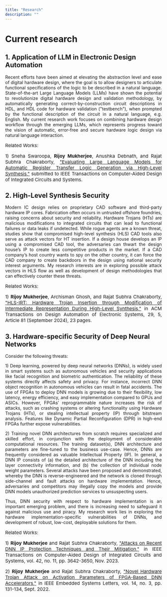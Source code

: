 ```yaml
---
title: "Research"
description: ""
---
```

# Current research

## 1. Application of LLM in Electronic Design Automation
<p style='text-align: justify;'>Recent efforts have been aimed at elevating 
the abstraction level and ease of digital hardware design, where the goal is to allow designers to articulate 
functional specifications of the logic to be described in a natural language. State-of-the-art Large 
Language Models (LLMs) have shown the potential to revolutionize digital hardware design and validation methodology, 
by automatically generating correct-by-construction circuit descriptions in HDL, and HDL code for hardware 
validation ("testbench"), when prompted by the functional description of the circuit in a natural language, e.g.
English. My current research work focuses on combining hardware design workflow through the emerging LLMs, 
which represents progress toward the vision of automatic, error-free and secure hardware logic design via
natural language interaction.
</p>

<p style='text-align: justify; font-size: 15px;'> Related Works: </p>

<p style='text-align: justify; font-size: 15px;'> 1) Sneha Swaroopa, <strong>Rijoy Mukherjee</strong>, Anushka Debnath, and Rajat Subhra Chakraborty, <a href='https://arxiv.org/abs/2408.02793'>"Evaluating Large Language Models for Automatic Register Transfer Logic Generation via High-Level Synthesis,"</a> submitted to IEEE Transactions on Computer-Aided Design of Integrated Circuits and Systems.</p>

## 2. High-Level Synthesis Security
<p style='text-align: justify;'>Modern IC design relies on proprietary CAD software and third-party hardware IP cores. 
Fabrication often occurs in untrusted offshore foundries, raising concerns about security and reliability. 
Hardware Trojans (HTs) are malicious modifications to integrated circuits that can lead to functional failures or 
data leaks if undetected. While rogue agents are a known threat, studies show that compromised high-level synthesis (HLS) 
CAD tools also serve as attack vectors for HT insertion. If a design house develops an IP using a compromised CAD tool, 
the adversaries can thwart the design house’s IP to create less competitive products in the market. 
If a CAD company’s host country wants to spy on the other country, 
it can force the CAD company to create backdoors in the design using national security interest arguments. 
My research interests are in exploring possible attack vectors in HLS flow as well as development of design methodologies 
that can effectively counter these threats.
</p>

</p>

<p style='text-align: justify; font-size: 15px;'> Related Works: </p>

<p style='text-align: justify; font-size: 15px;'> 1) <strong>Rijoy Mukherjee</strong>, Archisman Ghosh, and Rajat Subhra Chakraborty, <a href='https://dl.acm.org/doi/full/10.1145/3663477'>"HLS-IRT: Hardware Trojan Insertion through Modification of Intermediate Representation During High-Level Synthesis,"</a> in ACM Transactions on Design Automation of Electronic Systems, 29, 5, Article 81 (September 2024), 23 pages.</p>

## 3. Hardware-specific Security of Deep Neural Networks
<p style='text-align: justify;'>Consider the following threats:</p>

<p style='text-align: justify;'>
1) Deep learning, powered by deep neural networks (DNNs), is widely used in smart systems such as autonomous vehicles 
and security applications like facial recognition and biometric authentication. The reliability of these systems 
directly affects safety and privacy. For instance, incorrect DNN object recognition in autonomous vehicles can result 
in fatal accidents. The use of FPGAs to deploy DNN models is growing due to their flexibility, low latency, energy 
efficiency, and easy implementation compared to GPUs and ASICs. However, FPGAs’ reprogrammable nature increases the 
risk of attacks, such as crashing systems or altering functionality using Hardware Trojans (HTs), or stealing intellectual property (IP) through 
bitstream analysis. Features like Dynamic Partial Reconfiguration (DPR) in high-end FPGAs further expose vulnerabilities.</p>

<p style='text-align: justify;'>
2) Training novel DNN architectures from scratch requires specialized and skilled effort, in conjunction with the 
deployment of considerable computational resources. The training dataset(s), DNN architecture and parameters are fine-tuned 
to the business use-case. Hence, DNNs are frequently considered as valuable Intellectual Property (IP). 
In general, a DNN IP consists of (a) the detailed architecture of the DNN including the layer connectivity information, 
and (b) the collection of individual node weight parameters. 
Several attacks have been proposed and demonstrated, whereby the DNN is reverse-engineered and the network 
is cloned through side-channel and fault attacks on hardware implementation. Hence, adversaries and competitors may 
illegally copy the models and provide DNN models unauthorized prediction services to unsuspecting users.</p>

<p style='text-align: justify;'>Thus, DNN security with respect to hardware implementation is an important emerging problem, 
and there is increasing need to safeguard it against malicious use and piracy.
My research work lies in exploring the hardware implementation-specific vulnerabilities of DNNs, 
and development of robust, low-cost, deployable solutions for them.
</p>

<p style='text-align: justify; font-size: 15px;'> Related Works: </p>

<p style='text-align: justify; font-size: 15px;'> 1) <strong>Rijoy Mukherjee</strong> and Rajat Subhra Chakraborty, <a href='https://ieeexplore.ieee.org/document/10115275'>"Attacks on Recent DNN IP Protection Techniques and Their Mitigation,"</a> in IEEE Transactions on Computer-Aided Design of Integrated Circuits and Systems, vol. 42, no. 11, pp. 3642-3650, Nov. 2023.</p>

<p style='text-align: justify; font-size: 15px;'> 2) <strong>Rijoy Mukherjee</strong> and Rajat Subhra Chakraborty, <a href='https://ieeexplore.ieee.org/document/9734742'>"Novel Hardware Trojan Attack on Activation Parameters of FPGA-Based DNN Accelerators,"</a> in IEEE Embedded Systems Letters, vol. 14, no. 3, pp. 131-134, Sept. 2022.</p>
